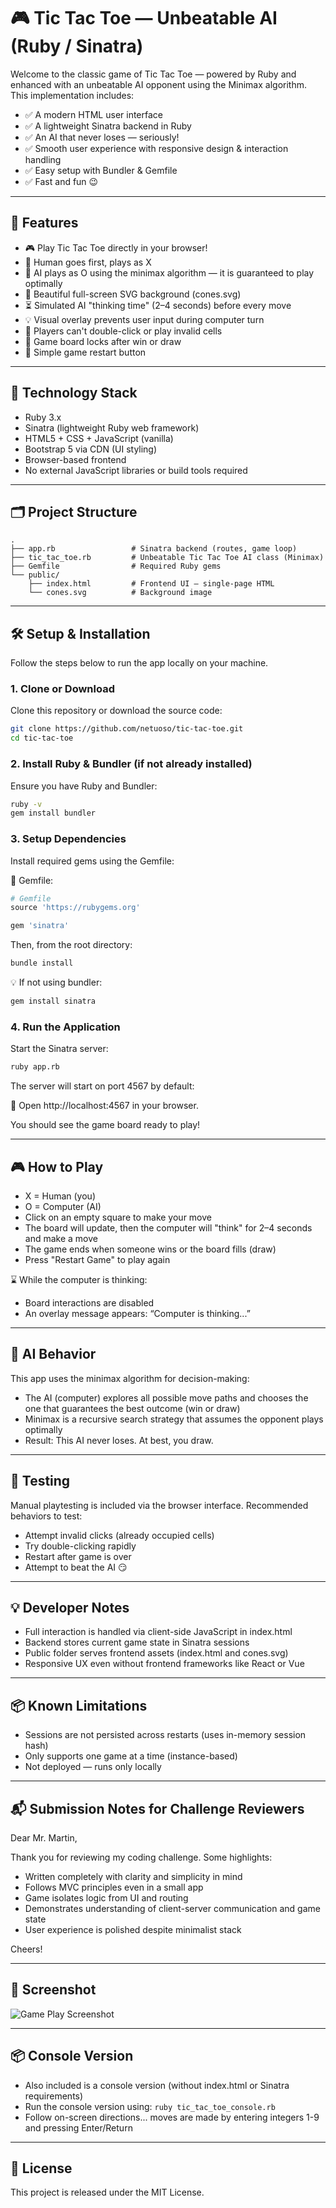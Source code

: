 # 🎮 Tic Tac Toe — Unbeatable AI (Ruby / Sinatra)

Welcome to the classic game of Tic Tac Toe — powered by Ruby and enhanced with an unbeatable AI opponent using the Minimax algorithm. This implementation includes:

- ✅ A modern HTML user interface
- ✅ A lightweight Sinatra backend in Ruby
- ✅ An AI that never loses — seriously!
- ✅ Smooth user experience with responsive design & interaction handling
- ✅ Easy setup with Bundler & Gemfile
- ✅ Fast and fun 😉

---

## 🚀 Features

- 🎮 Play Tic Tac Toe directly in your browser!
- 👤 Human goes first, plays as X
- 🧠 AI plays as O using the minimax algorithm — it is guaranteed to play optimally
- 🎨 Beautiful full-screen SVG background (cones.svg)
- ⏳ Simulated AI "thinking time" (2–4 seconds) before every move
- 💡 Visual overlay prevents user input during computer turn
- 🛑 Players can't double-click or play invalid cells
- 🧹 Game board locks after win or draw
- 🧩 Simple game restart button

---

## 🧰 Technology Stack

- Ruby 3.x
- Sinatra (lightweight Ruby web framework)
- HTML5 + CSS + JavaScript (vanilla)
- Bootstrap 5 via CDN (UI styling)
- Browser-based frontend
- No external JavaScript libraries or build tools required

---

## 🗂 Project Structure

```
.
├── app.rb                 # Sinatra backend (routes, game loop)
├── tic_tac_toe.rb         # Unbeatable Tic Tac Toe AI class (Minimax)
├── Gemfile                # Required Ruby gems
└── public/
    ├── index.html         # Frontend UI – single-page HTML
    └── cones.svg          # Background image
```

---

## 🛠 Setup & Installation

Follow the steps below to run the app locally on your machine.

### 1. Clone or Download

Clone this repository or download the source code:

```bash
git clone https://github.com/netuoso/tic-tac-toe.git
cd tic-tac-toe
```

### 2. Install Ruby & Bundler (if not already installed)

Ensure you have Ruby and Bundler:

```bash
ruby -v
gem install bundler
```

### 3. Setup Dependencies

Install required gems using the Gemfile:

📝 Gemfile:

```ruby
# Gemfile
source 'https://rubygems.org'

gem 'sinatra'
```

Then, from the root directory:

```bash
bundle install
```

💡 If not using bundler:

```bash
gem install sinatra
```

### 4. Run the Application

Start the Sinatra server:

```bash
ruby app.rb
```

The server will start on port 4567 by default:

📡 Open http://localhost:4567 in your browser.

You should see the game board ready to play!

---

## 🎮 How to Play

- X = Human (you)
- O = Computer (AI)
- Click on an empty square to make your move
- The board will update, then the computer will "think" for 2–4 seconds and make a move
- The game ends when someone wins or the board fills (draw)
- Press "Restart Game" to play again

⌛️ While the computer is thinking:

- Board interactions are disabled
- An overlay message appears: “Computer is thinking...”

---

## 🧠 AI Behavior

This app uses the minimax algorithm for decision-making:

- The AI (computer) explores all possible move paths and chooses the one that guarantees the best outcome (win or draw)
- Minimax is a recursive search strategy that assumes the opponent plays optimally
- Result: This AI never loses. At best, you draw.

---

## 🧪 Testing

Manual playtesting is included via the browser interface. Recommended behaviors to test:

- Attempt invalid clicks (already occupied cells)
- Try double-clicking rapidly
- Restart after game is over
- Attempt to beat the AI 😏

---

## 💡 Developer Notes

- Full interaction is handled via client-side JavaScript in index.html
- Backend stores current game state in Sinatra sessions
- Public folder serves frontend assets (index.html and cones.svg)
- Responsive UX even without frontend frameworks like React or Vue

---

## 📦 Known Limitations

- Sessions are not persisted across restarts (uses in-memory session hash)
- Only supports one game at a time (instance-based)
- Not deployed — runs only locally

---

## 📬 Submission Notes for Challenge Reviewers

Dear Mr. Martin,

Thank you for reviewing my coding challenge. Some highlights:

- Written completely with clarity and simplicity in mind
- Follows MVC principles even in a small app
- Game isolates logic from UI and routing
- Demonstrates understanding of client-server communication and game state
- User experience is polished despite minimalist stack

Cheers!

---

## 📸 Screenshot

![Game Play Screenshot](tic_tac_toe.png)

---

## 📦 Console Version

- Also included is a console version (without index.html or Sinatra requirements)
- Run the console version using: `ruby tic_tac_toe_console.rb`
- Follow on-screen directions... moves are made by entering integers 1-9 and pressing Enter/Return

---

## 📃 License

This project is released under the MIT License.